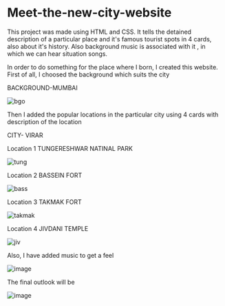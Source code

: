 # Meet-the-new-city-website
This project was made using HTML and CSS. It tells the detained description of a particular place and it's famous tourist spots in 4 cards, also about it's history. Also background music is associated with it , in which we can hear situation songs.

In order to do something for the place where I born, I created this website.
First of all, I choosed the background which suits the city

BACKGROUND-MUMBAI

![bgo](https://user-images.githubusercontent.com/110754843/210196620-73d637d1-fe12-4e55-b993-0cc2f1ea2925.jpg)


Then I added the popular locations in the particular city using 4 cards with description of the location

CITY- VIRAR

Location 1 TUNGERESHWAR NATINAL PARK

![tung](https://user-images.githubusercontent.com/110754843/210196605-991bf750-d788-4ca6-9919-90c23383bbbc.jpg)

Location 2 BASSEIN FORT

![bass](https://user-images.githubusercontent.com/110754843/210196634-c7164912-eb67-4fcf-9fa0-bf43b2429c4f.jpg)

Location 3 TAKMAK FORT

![takmak](https://user-images.githubusercontent.com/110754843/210196655-a1af0f97-1dc6-4701-a042-4c94db7e358b.jpg)

Location 4 JIVDANI TEMPLE

![jiv](https://user-images.githubusercontent.com/110754843/210196666-02f24b24-9e2a-4052-a717-629fbdc199a4.jpg)

Also, I have added music to get a feel

![image](https://user-images.githubusercontent.com/110754843/210196706-316dbe35-b177-4ee3-b966-c0244563d9c8.png)

The final outlook will be

![image](https://user-images.githubusercontent.com/110754843/210196762-6651fbd2-dd6c-42d9-ad50-8948cc4dfb1d.png)




